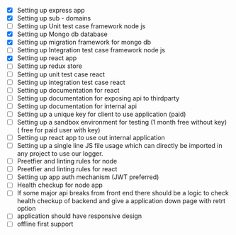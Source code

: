 - [x] Setting up express app
- [x] Setting up sub - domains
- [ ] Setting up Unit test case framework node js
- [x] Setting up Mongo db database
- [x] Setting up migration framework for mongo db
- [ ] Setting up Integration test case framework  node js
- [x] Setting up react app
- [ ] Setting up redux store
- [ ] Setting up unit test case react
- [ ] Setting up integration test case react
- [ ] Setting up documentation for react
- [ ] Setting up documentation for exposing api to thirdparty
- [ ] Setting up documentation for internal api
- [ ] Setting up a unique key for client to use application (paid)
- [ ] Setting up a sandbox environment for testing (1 month free without key) ( free for paid user with key)
- [ ] Setting up react app to use out internal application
- [ ] Setting up a single line JS file usage which can directly be imported in any project to use our logger.
- [ ] Preetfier and linting rules for node
- [ ] Preetfier and linting rules for react
- [ ] Setting up app auth mechanism (JWT preferred) 
- [ ] Health checkup for node app
- [ ] If some major api breaks from front end there should be a logic to check health checkup of backend and give a application down page with retrt option
- [ ] application should have responsive design
- [ ] offline first support